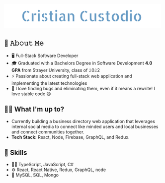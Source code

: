 <h1 align="center">
  <img src="https://github.com/cristian-custodio/cristian-custodio/blob/main/images/cristian-custodio.svg" alt="Cristian Custodio" />
</h1>

## :book: 𝙰𝚋𝚘𝚞𝚝 𝙼𝚎
- 🖥  Full-Stack Software Developer
- 🎓 Graduated with a Bachelors Degree in Software Development **4.0 GPA** from Strayer University, class of 𝟸0𝟸2
- ⚡ Passionate about creating full-stack web application and implementing the latest technologies
- 🔭 I love finding bugs and eliminating them, even if it means a rewrite! I love stable code 😄

## :man_technologist: What I'm up to?
- Currently building a business directory web application that leverages internal social media to connect like minded users and local businesses and connect communities together. 
- **Tech Stack:** React, Node, Firebase, GraphQL, and Redux.

## 🌱 Skills
- 👨‍💻 TypeScript, JavaScript, C#
- ⚙️ React, React Native, Redux, GraphQL, node
- 💽 MySQL, SQL, Mongo


<!--
**cristian-custodio/cristian-custodio** is a ✨ _special_ ✨ repository because its `README.md` (this file) appears on your GitHub profile.


## :man_technologist: What I'm up to?

- Currently building a business directory web application that leverages internal social media to connect like minded users and local businesses and connect communities together. 
- **Tech Stack:** React, Node, Firebase, GraphQL, and Redux.
<!--
**cristian-custodio/cristian-custodio** is a ✨ _special_ ✨ repository because its `README.md` (this file) appears on your GitHub profile.

Here are some ideas to get you started:

- 🔭 I’m currently working on ...
- 🌱 I’m currently learning ...
- 👯 I’m looking to collaborate on ...
- 🤔 I’m looking for help with ...
- 💬 Ask me about ...
- 📫 How to reach me: ...
- 😄 Pronouns: ...
- ⚡ Fun fact: ...
-->
